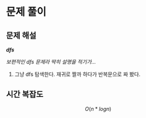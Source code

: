   # 문제 풀이

## 문제 해설

***dfs***

*보편적인 dfs 문제라 딱히 설명을 적기가…*

1. 그냥 dfs 탐색한다. 재귀로 짤까 하다가 반복문으로 짜 봤다.


## 시간 복잡도

$$O(n*log{n})$$

